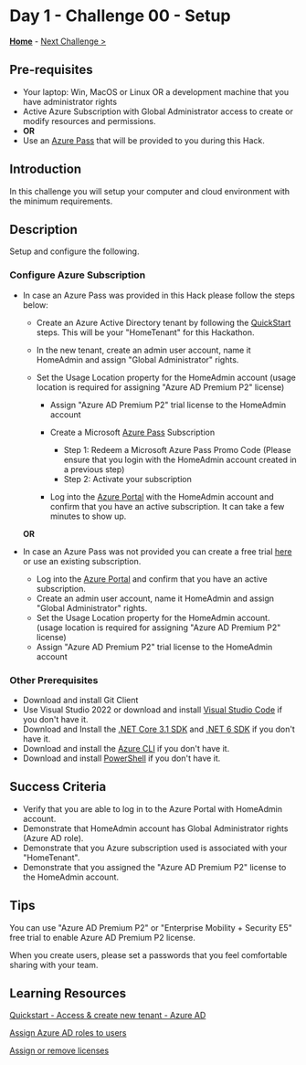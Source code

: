 # Day 1 - Challenge 00 - Setup

**[Home](../README.md)** - [Next Challenge >](./Challenge_D1_01.md)

## Pre-requisites

- Your laptop: Win, MacOS or Linux OR a development machine that you have administrator rights
- Active Azure Subscription with Global Administrator access to create or modify resources and permissions.
- **OR**
- Use an [Azure Pass](https://www.microsoftazurepass.com/) that will be provided to you during this Hack.

## Introduction

In this challenge you will setup your computer and cloud environment with the minimum requirements.

## Description

Setup and configure the following.

### Configure Azure Subscription

- In case an Azure Pass was provided in this Hack please follow the steps below:
  
  - Create an Azure Active Directory tenant by following the [QuickStart](https://learn.microsoft.com/en-us/azure/active-directory/fundamentals/active-directory-access-create-new-tenant) steps. This will be your "HomeTenant" for this Hackathon.
  
  - In the new tenant, create an admin user account, name it HomeAdmin and assign "Global Administrator" rights.
  
  - Set the Usage Location property for the HomeAdmin account (usage location is required for assigning "Azure AD Premium P2" license)
    
    - Assign "Azure AD Premium P2" trial license to the HomeAdmin account
    
    - Create a Microsoft [Azure Pass](https://www.microsoftazurepass.com/Home/HowTo?Length=5) Subscription
      
      - Step 1: Redeem a Microsoft Azure Pass Promo Code (Please ensure that you login with the HomeAdmin account created in a previous step)
      - Step 2: Activate your subscription
    
    - Log into the [Azure Portal](https://portal.azure.com/) with the HomeAdmin account and confirm that you have an active subscription. It can take a few minutes to show up.
  
  **OR**

- In case an Azure Pass was not provided you can create a free trial [here](https://azure.microsoft.com/free/) or use an existing subscription. 
  
  - Log into the [Azure Portal](https://portal.azure.com/) and confirm that you have an active subscription.
  - Create an admin user account, name it HomeAdmin and assign "Global Administrator" rights.
  - Set the Usage Location property for the HomeAdmin account. (usage location is required for assigning "Azure AD Premium P2" license)
  - Assign "Azure AD Premium P2" trial license to the HomeAdmin account

### Other Prerequisites

- Download and install Git Client
- Use Visual Studio 2022 or download and install [Visual Studio Code](https://code.visualstudio.com/) if you don\'t have it.
- Download and Install the [.NET Core 3.1 SDK](https://dotnet.microsoft.com/en-us/download/dotnet/3.1) and [.NET 6 SDK](https://dotnet.microsoft.com/en-us/download/dotnet/6.0) if you don\'t have it.
- Download and install the [Azure CLI](https://docs.microsoft.com/en-us/cli/azure/install-azure-cli) if you don\'t have it.
- Download and install [PowerShell](https://docs.microsoft.com/en-us/powershell/scripting/install/installing-powershell?view=powershell-7.2) if you don\'t have it.

## Success Criteria

- Verify that you are able to log in to the Azure Portal with HomeAdmin account.
- Demonstrate that HomeAdmin account has Global Administrator rights (Azure AD role).
- Demonstrate that you Azure subscription used is associated with your "HomeTenant".
- Demonstrate that you assigned the "Azure AD Premium P2" license to the HomeAdmin account.

## Tips

You can use "Azure AD Premium P2" or "Enterprise Mobility + Security E5" free trial to enable Azure AD Premium P2 license.

When you create users, please set a passwords that you feel comfortable sharing with your team.
## Learning Resources

[Quickstart - Access & create new tenant - Azure AD](https://docs.microsoft.com/en-us/azure/active-directory/fundamentals/active-directory-access-create-new-tenant)

[Assign Azure AD roles to users](https://docs.microsoft.com/en-us/azure/active-directory/fundamentals/active-directory-users-assign-role-azure-portal)

[Assign or remove licenses](https://docs.microsoft.com/en-us/azure/active-directory/fundamentals/license-users-groups#assign-licenses-to-users-or-groups)